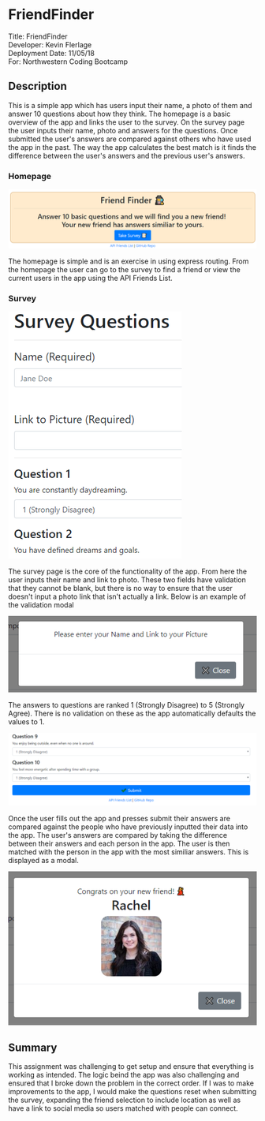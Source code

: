# FriendFinder

Title: FriendFinder<br />
Developer: Kevin Flerlage<br />
Deployment Date: 11/05/18<br />
For: Northwestern Coding Bootcamp<br />

## Description

This is a simple app which has users input their name, a photo of them and answer 10 questions about how they think. The homepage is a basic overview of the app and links the user to the survey. On the survey page the user inputs their name, photo and answers for the questions. Once submitted the user's answers are compared against others who have used the app in the past. The way the app calculates the best match is it finds the difference between the user's answers and the previous user's answers.<br />

### Homepage

![Homepage Preview](images/homePage.PNG)<br />

The homepage is simple and is an exercise in using express routing. From the homepage the user can go to the survey to find a friend or view the current users in the app using the API Friends List.

### Survey

![Top of Survey Page](images/surveyTop.PNG)<br />

The survey page is the core of the functionality of the app. From here the user inputs their name and link to photo. These two fields have validation that they cannot be blank, but there is no way to ensure that the user doesn't input a photo link that isn't actually a link. Below is an example of the validation modal<br />

![Validation Modal](images/validationModal.PNG)<br />

The answers to questions are ranked 1 (Strongly Disagree) to 5 (Strongly Agree). There is no validation on these as the app automatically defaults the values to 1.

![Bottom of Survey Page](images/surveyBottom.PNG)<br />

Once the user fills out the app and presses submit their answers are compared against the people who have previously inputted their data into the app. The user's answers are compared by taking the difference between their answers and each person in the app. The user is then matched with the person in the app with the most similiar answers. This is displayed as a modal.

![New Friend Modal](images/newFriend.PNG)<br />

## Summary

This assignment was challenging to get setup and ensure that everything is working as intended. The logic beind the app was also challenging and ensured that I broke down the problem in the correct order. If I was to make improvements to the app, I would make the questions reset when submitting the survey, expanding the friend selection to include location as well as have a link to social media so users matched with people can connect.